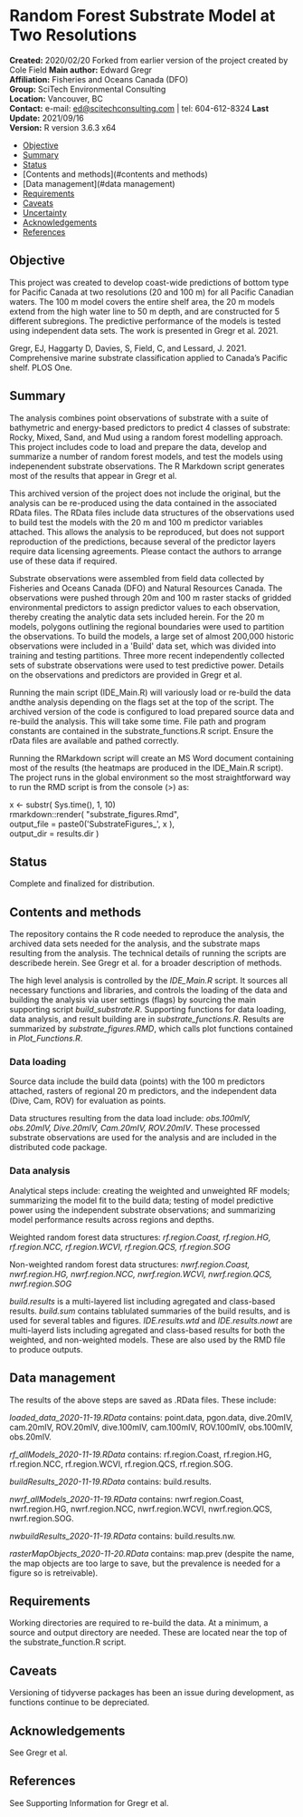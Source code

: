 # Random Forest Substrate Model at Two Resolutions

__Created:__      2020/02/20 Forked from earlier version of the project created by Cole Field
__Main author:__  Edward Gregr  
__Affiliation:__  Fisheries and Oceans Canada (DFO)   
__Group:__        SciTech Environmental Consulting   
__Location:__     Vancouver, BC   
__Contact:__      e-mail: ed@scitechconsulting.com | tel: 604-612-8324
__Last Update:__  2021/09/16   
__Version:__      R version 3.6.3 x64

- [Objective](#objective)
- [Summary](#summary)
- [Status](#status)
- [Contents and methods](#contents and methods)
- [Data management](#data management)
- [Requirements](#requirements)
- [Caveats](#caveats)
- [Uncertainty](#uncertainty)
- [Acknowledgements](#acknowledgements)
- [References](#references)

## Objective
This project was created to develop coast-wide predictions of bottom type for Pacific Canada at two resolutions (20 and 100 m) for all Pacific Canadian waters. The 100 m model covers the entire shelf area, the 20 m models extend from the high water line to 50 m depth, and are constructed for 5 different subregions. The predictive performance of the models is tested using independent data sets. The work is presented in Gregr et al. 2021. 

Gregr, EJ, Haggarty D, Davies, S, Field, C, and Lessard, J. 2021. Comprehensive marine substrate classification applied to Canada’s Pacific shelf. PLOS One. 

## Summary   

The analysis combines point observations of substrate with a suite of bathymetric and energy-based predictors to predict 4 classes of substrate: Rocky, Mixed, Sand, and Mud using a random forest modelling approach. This project includes code to load and prepare the data, develop and summarize a number of random forest models, and test the models using indepenendent substrate observations. The R Markdown script generates most of the results that appear in Gregr et al. 

This archived version of the project does not include the original, but the analysis can be re-produced using the data contained in the associated RData files. The RData files include data structures of the observations used to build test the models with the 20 m and 100 m predictor variables attached. This allows the analysis to be reproduced, but does not support reproduction of the predictions, because several of the predictor layers require data licensing agreements. Please contact the authors to arrange use of these data if required. 

Substrate observations were assembled from field data collected by Fisheries and Oceans Canada (DFO) and Natural Resources Canada. The observations were pushed through 20m and 100 m raster stacks of gridded environmental predictors to assign predictor values to each observation, thereby creating the analytic data sets included herein. For the 20 m models, polygons outlining the regional boundaries were used to partition the observations. To build the models, a large set of almost 200,000 historic observations were included in a 'Build' data set, which was divided into training and testing partitions. Three more recent independently collected sets of substrate observations were used to test predictive power. Details on the observations and predictors are provided in Gregr et al. 

Running the main script (IDE_Main.R) will variously load or re-build the data andthe analysis depending on the flags set at the top of the script. The archived version of the code is configured to load prepared source data and re-build the analysis. This will take some time. File path and program constants are contained in the substrate_functions.R script. Ensure the rData files are available and pathed correctly.

Running the RMarkdown script will create an MS Word document containing most of the results (the heatmaps are produced in the IDE_Main.R script). The project runs in the global environment so the most straightforward way to run the RMD script is from the console (>) as:

x <- substr(  Sys.time(), 1, 10)   
rmarkdown::render( "substrate_figures.Rmd",   
  output_file = paste0('SubstrateFigures_', x ),  
  output_dir = results.dir )  

## Status
Complete and finalized for distribution. 

## Contents and methods
The repository contains the R code needed to reproduce the analysis, the archived data sets needed for the analysis, and the substrate maps resulting from the analysis. The technical details of running the scripts are describede herein. See Gregr et al. for a broader  description of methods. 

The high level analysis is controlled by the *IDE_Main.R* script. It sources all necessary functions and libraries, and controls the loading of the data and building the analysis via user settings (flags) by sourcing the main supporting script *build_substrate.R*. Supporting functions for data loading, data analysis, and result building are in *substrate_functions.R*. Results are summarized by *substrate_figures.RMD*, which calls plot functions contained in *Plot_Functions.R*. 

### Data loading
Source data include the build data (points) with the 100 m predictors attached, rasters of regional 20 m predictors, and the independent data (Dive, Cam, ROV) for evaluation as points.

Data structures resulting from the data load include: *obs.100mIV, obs.20mIV, Dive.20mIV, Cam.20mIV, ROV.20mIV*. These processed substrate observations are used for the analysis and are included in the distributed code package.  

### Data analysis
Analytical steps include: creating the weighted and unweighted RF models; summarizing the model fit to the build data; testing of model predictive power using the independent substrate observations; and summarizing model performance results across regions and depths.   

Weighted random forest data structures: *rf.region.Coast, rf.region.HG, rf.region.NCC, rf.region.WCVI,	rf.region.QCS, rf.region.SOG*    

Non-weighted random forest data structures: *nwrf.region.Coast, nwrf.region.HG, nwrf.region.NCC, nwrf.region.WCVI,	nwrf.region.QCS, nwrf.region.SOG*   

*build.results* is a multi-layered list including agregated and class-based results. *build.sum* contains tablulated summaries of the build results, and is used for several tables and figures. *IDE.results.wtd* and *IDE.results.nowt* are multi-layerd lists including agregated and class-based results for both the weighted, and non-weighted models. These are also used by the RMD file to produce outputs. 

## Data management  

The results of the above steps are saved as .RData files. These include:  

*loaded_data_2020-11-19.RData* contains: point.data, pgon.data, dive.20mIV, cam.20mIV, ROV.20mIV, dive.100mIV, cam.100mIV, ROV.100mIV, obs.100mIV, obs.20mIV.  

*rf_allModels_2020-11-19.RData* contains: rf.region.Coast, rf.region.HG, rf.region.NCC, rf.region.WCVI, rf.region.QCS, rf.region.SOG.  

*buildResults_2020-11-19.RData* contains: build.results.  

*nwrf_allModels_2020-11-19.RData* contains: nwrf.region.Coast, nwrf.region.HG, nwrf.region.NCC, nwrf.region.WCVI, nwrf.region.QCS, nwrf.region.SOG.  

*nwbuildResults_2020-11-19.RData* contains: build.results.nw.  

*rasterMapObjects_2020-11-20.RData* contains: map.prev (despite the name, the map objects are too large to save, but the prevalence is needed for a figure so is retreivable).  

## Requirements
Working directories are required to re-build the data. At a minimum, a source and output directory are needed. These are located near the top of the substrate_function.R script.

## Caveats
Versioning of tidyverse packages has been an issue during development, as functions continue to be depreciated. 

## Acknowledgements
See Gregr et al.

## References
See Supporting Information for Gregr et al.

